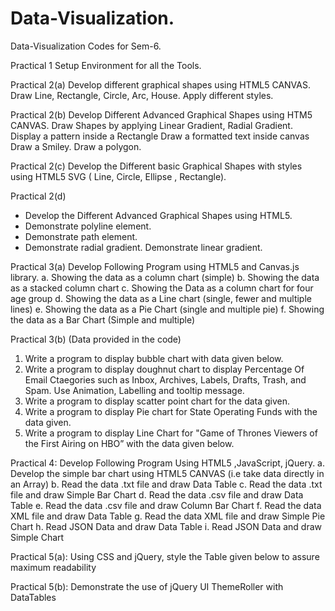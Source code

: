 # Data-Visualization.
Data-Visualization Codes for Sem-6.

Practical 1
Setup Environment for all the Tools.

Practical 2(a)
Develop different graphical shapes using HTML5 CANVAS.
Draw Line, Rectangle, Circle, Arc, House. Apply different styles.

Practical 2(b) 
Develop Different Advanced Graphical Shapes using HTM5 CANVAS.
Draw Shapes by applying Linear Gradient, Radial Gradient.
Display a pattern inside a Rectangle
Draw a formatted text inside canvas
Draw a Smiley.
Draw a polygon.

Practical 2(c) 
Develop the Different basic Graphical Shapes with styles using HTML5 SVG ( Line, Circle, Ellipse , Rectangle).

Practical 2(d) 
- Develop the Different Advanced Graphical Shapes using HTML5.
- Demonstrate polyline element.
- Demonstrate path element.
- Demonstrate radial gradient.
Demonstrate linear gradient.

Practical 3(a)
Develop Following Program using HTML5 and Canvas.js library.
a. Showing the data as a column chart (simple)
b. Showing the data as a stacked column chart
c. Showing the Data as a column chart for four age group
d. Showing the data as a Line chart (single, fewer and multiple lines)
e. Showing the data as a Pie Chart (single and multiple pie)
f. Showing the data as a Bar Chart (Simple and multiple)

Practical 3(b)
(Data provided in the code)
1. Write a program to display bubble chart with data given below. 
2. Write a program to display doughnut chart to display Percentage Of Email Ctaegories such as Inbox, Archives, Labels, Drafts, Trash, and Spam. Use Animation, Labelling and tooltip message.
3. Write a program to display scatter point chart for the data given.
4. Write a program to display Pie chart for State Operating Funds with the data given.
5. Write a program to display Line Chart for "Game of Thrones Viewers of the First
Airing on HBO” with the data given below.

Practical 4:
Develop Following Program Using HTML5 ,JavaScript, jQuery.
a. Develop the simple bar chart using HTML5 CANVAS (i.e take data directly in an Array)
b. Read the data .txt file and draw Data Table
c. Read the data .txt file and draw Simple Bar Chart
d. Read the data .csv file and draw Data Table
e. Read the data .csv file and draw Column Bar Chart
f. Read the data XML file and draw Data Table
g. Read the data XML file and draw Simple Pie Chart
h. Read JSON Data and draw Data Table
i. Read JSON Data and draw Simple Chart

Practical 5(a):
Using CSS and jQuery, style the Table given below to assure maximum readability 

Practical 5(b):
Demonstrate the use of jQuery UI ThemeRoller with DataTables
